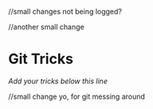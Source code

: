 //small changes not being logged?

//another small change
# Git Tricks

*Add your tricks below this line*


//small change yo, for git messing around
